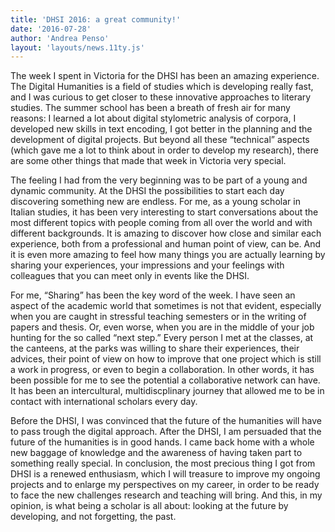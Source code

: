 ```yaml
---
title: 'DHSI 2016: a great community!'
date: '2016-07-28'
author: 'Andrea Penso'
layout: 'layouts/news.11ty.js'
---
```

The week I spent in Victoria for the DHSI has been an amazing experience. The Digital Humanities is a field of studies which is developing really fast, and I was curious to get closer to these innovative approaches to literary studies. The summer school has been a breath of fresh air for many reasons: I learned a lot about digital stylometric analysis of corpora, I developed new skills in text encoding, I got better in the planning and the development of digital projects. But beyond all these “technical” aspects (which gave me a lot to think about in order to develop my research), there are some other things that made that week in Victoria very special.

The feeling I had from the very beginning was to be part of a young and dynamic community. At the DHSI the possibilities to start each day discovering something new are endless. For me, as a young scholar in Italian studies, it has been very interesting to start conversations about the most different topics with people coming from all over the world and with different backgrounds. It is amazing to discover how close and similar each experience, both from a professional and human point of view, can be. And it is even more amazing to feel how many things you are actually learning by sharing your experiences, your impressions and your feelings with colleagues that you can meet only in events like the DHSI.

For me, “Sharing” has been the key word of the week. I have seen an aspect of the academic world that sometimes is not that evident, especially when you are caught in stressful teaching semesters or in the writing of papers and thesis. Or, even worse, when you are in the middle of your job hunting for the so called “next step.” Every person I met at the classes, at the canteens, at the parks was willing to share their experiences, their advices, their point of view on how to improve that one project which is still a work in progress, or even to begin a collaboration. In other words, it has been possible for me to see the potential a collaborative network can have. It has been an intercultural, multidiscplinary journey that allowed me to be in contact with international scholars every day.

Before the DHSI, I was convinced that the future of the humanities will have to pass trough the digital approach. After the DHSI, I am persuaded that the future of the humanities is in good hands. I came back home with a whole new baggage of knowledge and the awareness of having taken part to something really special. In conclusion, the most precious thing I got from DHSI is a renewed enthusiasm, which I will treasure to improve my ongoing projects and to enlarge my perspectives on my career, in order to be ready to face the new challenges research and teaching will bring. And this, in my opinion, is what being a scholar is all about: looking at the future by developing, and not forgetting, the past.
